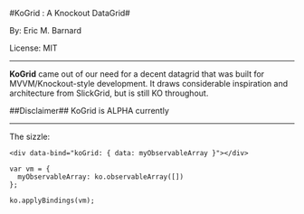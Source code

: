 #KoGrid : A Knockout DataGrid#

By: Eric M. Barnard

License: MIT

---
__KoGrid__ came out of our need for a decent datagrid that was built for MVVM/Knockout-style development. It draws considerable inspiration and architecture from SlickGrid, but is still KO throughout.

##Disclaimer##
KoGrid is ALPHA currently

---
The sizzle:

```
<div data-bind="koGrid: { data: myObservableArray }"></div>

var vm = {
  myObservableArray: ko.observableArray([])
};

ko.applyBindings(vm);
```
